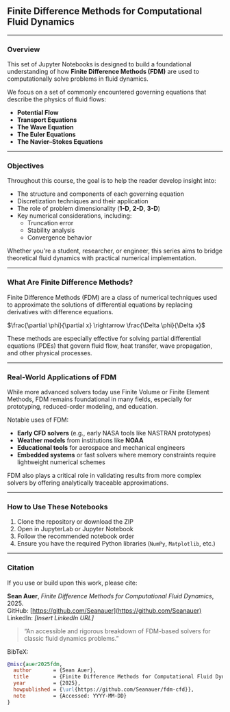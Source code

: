 ## Finite Difference Methods for Computational Fluid Dynamics
---

### Overview

This set of Jupyter Notebooks is designed to build a foundational understanding of how **Finite Difference Methods (FDM)** are used to computationally solve problems in fluid dynamics.

We focus on a set of commonly encountered governing equations that describe the physics of fluid flows:

- **Potential Flow**  
- **Transport Equations**  
- **The Wave Equation**  
- **The Euler Equations**  
- **The Navier–Stokes Equations**

---

### Objectives

Throughout this course, the goal is to help the reader develop insight into:

- The structure and components of each governing equation  
- Discretization techniques and their application  
- The role of problem dimensionality (**1-D**, **2-D**, **3-D**)  
- Key numerical considerations, including:
  - Truncation error  
  - Stability analysis  
  - Convergence behavior  

Whether you're a student, researcher, or engineer, this series aims to bridge theoretical fluid dynamics with practical numerical implementation.

---

### What Are Finite Difference Methods?

Finite Difference Methods (FDM) are a class of numerical techniques used to approximate the solutions of differential equations by replacing derivatives with difference equations.  

$\frac{\partial \phi}{\partial x} \rightarrow \frac{\Delta \phi}{\Delta x}$  

These methods are especially effective for solving partial differential equations (PDEs) that govern fluid flow, heat transfer, wave propagation, and other physical processes.  

---

### Real-World Applications of FDM

While more advanced solvers today use Finite Volume or Finite Element Methods, FDM remains foundational in many fields, especially for prototyping, reduced-order modeling, and education.

Notable uses of FDM:
- **Early CFD solvers** (e.g., early NASA tools like NASTRAN prototypes)
- **Weather models** from institutions like **NOAA**
- **Educational tools** for aerospace and mechanical engineers
- **Embedded systems** or fast solvers where memory constraints require lightweight numerical schemes

FDM also plays a critical role in validating results from more complex solvers by offering analytically traceable approximations.

---

### How to Use These Notebooks

1. Clone the repository or download the ZIP  
2. Open in JupyterLab or Jupyter Notebook  
3. Follow the recommended notebook order  
4. Ensure you have the required Python libraries (`NumPy`, `Matplotlib`, etc.)

---

### Citation

If you use or build upon this work, please cite:

**Sean Auer**, *Finite Difference Methods for Computational Fluid Dynamics*, 2025.  
GitHub: [https://github.com/Seanauer](https://github.com/Seanauer)  
LinkedIn: *[Insert LinkedIn URL]*

> “An accessible and rigorous breakdown of FDM-based solvers for classic fluid dynamics problems.”

BibTeX:
```bibtex
@misc{auer2025fdm,
  author       = {Sean Auer},
  title        = {Finite Difference Methods for Computational Fluid Dynamics},
  year         = {2025},
  howpublished = {\url{https://github.com/Seanauer/fdm-cfd}},
  note         = {Accessed: YYYY-MM-DD}
}
```